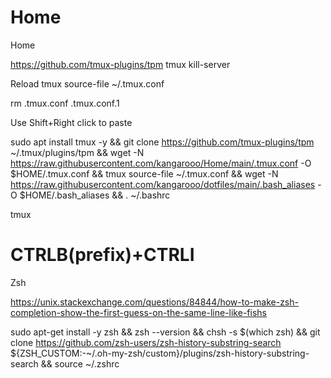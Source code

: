 # Home
Home

https://github.com/tmux-plugins/tpm
tmux kill-server

Reload
tmux source-file ~/.tmux.conf


rm .tmux.conf .tmux.conf.1

Use Shift+Right click to paste

sudo apt install tmux -y && git clone https://github.com/tmux-plugins/tpm ~/.tmux/plugins/tpm && wget -N https://raw.githubusercontent.com/kangarooo/Home/main/.tmux.conf -O $HOME/.tmux.conf && tmux source-file ~/.tmux.conf && wget -N https://raw.githubusercontent.com/kangarooo/dotfiles/main/.bash_aliases -O $HOME/.bash_aliases && . ~/.bashrc



tmux

# CTRLB(prefix)+CTRLI


Zsh

https://unix.stackexchange.com/questions/84844/how-to-make-zsh-completion-show-the-first-guess-on-the-same-line-like-fishs

sudo apt-get install -y zsh && zsh --version && chsh -s $(which zsh) && git clone https://github.com/zsh-users/zsh-history-substring-search ${ZSH_CUSTOM:-~/.oh-my-zsh/custom}/plugins/zsh-history-substring-search && source ~/.zshrc

